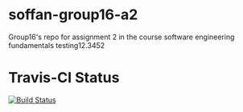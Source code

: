 # soffan-group16-a2
Group16's repo for assignment 2 in the course software engineering fundamentals
testing12.3452
# Travis-CI Status
[![Build Status](https://travis-ci.com/m4reko/soffan-group16-a2.svg?branch=main)](https://travis-ci.com/m4reko/soffan-group16-a2)

